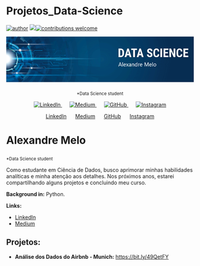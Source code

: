 # Projetos_Data-Science
[![author](https://img.shields.io/badge/author-alemelo11-red.svg)](https://www.linkedin.com/in/alemelo11) [![](https://img.shields.io/badge/python-3.12.2+-blue.svg)](https://www.python.org/downloads/release/python-365/)[![contributions welcome](https://img.shields.io/badge/contributions-welcome-brightgreen.svg?style=flat)](https://github.com/alemelo11/data_science/issues)


<p align="center">
  <img src="https://github.com/alemelo11/Projetos_Data-Science/blob/main/banner%20(1).png">
</p>

<p align="center">
  <sub>*Data Science student</sub>
</p>

<p align="center">
  <a href="https://www.linkedin.com/in/alemelo11/">
    <img src="https://upload.wikimedia.org/wikipedia/commons/c/ca/LinkedIn_logo_initials.png" alt="LinkedIn" height="30">
  </a>
  &nbsp;&nbsp;&nbsp;&nbsp;
  <a href="https://medium.com/me/stories/public">
    <img src="https://logodix.com/logo/1855762.png" alt="Medium" height="30">
  </a>
  &nbsp;&nbsp;&nbsp;&nbsp;
  <a href="https://github.com/alemelo11">
    <img src="https://image.flaticon.com/icons/png/512/25/25231.png" alt="GitHub" height="30">
  </a>
  &nbsp;&nbsp;&nbsp;&nbsp;
  <a href="https://www.instagram.com/">
    <img src="https://upload.wikimedia.org/wikipedia/commons/thumb/a/a5/Instagram_icon.png/1024px-Instagram_icon.png" alt="Instagram" height="30">
  </a>
</p>

<p align="center">
  <a href="https://www.linkedin.com/in/alemelo11/">LinkedIn</a>
  &nbsp;&nbsp;&nbsp;&nbsp;
  <a href="https://medium.com/me/stories/public">Medium</a>
  &nbsp;&nbsp;&nbsp;&nbsp;
  <a href="https://github.com/alemelo11">GitHub</a>
  &nbsp;&nbsp;&nbsp;&nbsp;
  <a href="https://www.instagram.com/">Instagram</a>
</p>





# Alexandre Melo
<sub>*Data Science student</sub>

Como estudante em Ciência de Dados, busco aprimorar minhas habilidades analíticas e minha atenção aos detalhes. Nos próximos anos, estarei compartilhando alguns projetos e concluindo meu curso.

**Background in:** Python.

**Links:**
* [LinkedIn](https://www.linkedin.com/in/alemelo11//recent-activity/all/)
* [Medium](https://medium.com/me/stories/public)

## Projetos:

* **Análise dos Dados do Airbnb - Munich:** https://bit.ly/49QetFY




